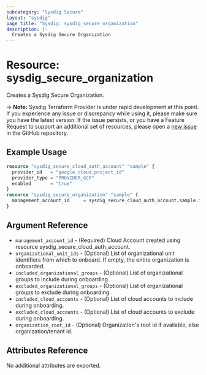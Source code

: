 ```yaml
---
subcategory: "Sysdig Secure"
layout: "sysdig"
page_title: "Sysdig: sysdig_secure_organization"
description: |- 
  Creates a Sysdig Secure Organization 
---
```


# Resource: sysdig_secure_organization

Creates a Sysdig Secure Organization.

-> **Note:** Sysdig Terraform Provider is under rapid development at this point. If you experience any issue or discrepancy while using it, please make sure you have the latest version. If the issue persists, or you have a Feature Request to support an additional set of resources, please open a [new issue](https://github.com/sysdiglabs/terraform-provider-sysdig/issues/new) in the GitHub repository.

## Example Usage

```terraform
resource "sysdig_secure_cloud_auth_account" "sample" {
  provider_id   = "google_cloud_project_id"
  provider_type = "PROVIDER_GCP"
  enabled       = "true"
}
resource "sysdig_secure_organization" "sample" {
  management_account_id	    = sysdig_secure_cloud_auth_account.sample.id 
}
```

## Argument Reference

* `management_account_id` - (Required) Cloud Account created using resource sysdig_secure_cloud_auth_account.
* `organizational_unit_ids` - (Optional) List of organizational unit identifiers from which to onboard. If empty, the entire organization is onboarded. 
* `included_organizational_groups` - (Optional) List of organizational groups to include during onboarding.
* `excluded_organizational_groups` - (Optional) List of organizational groups to exclude during onboarding.
* `included_cloud_accounts` - (Optional) List of cloud accounts to include during onboarding.
* `excluded_cloud_accounts` - (Optional) List of cloud accounts to exclude during onboarding.
* `organization_root_id` - (Optional) Organization's root id if available, else organization/tenant id.

## Attributes Reference

No additional attributes are exported.
